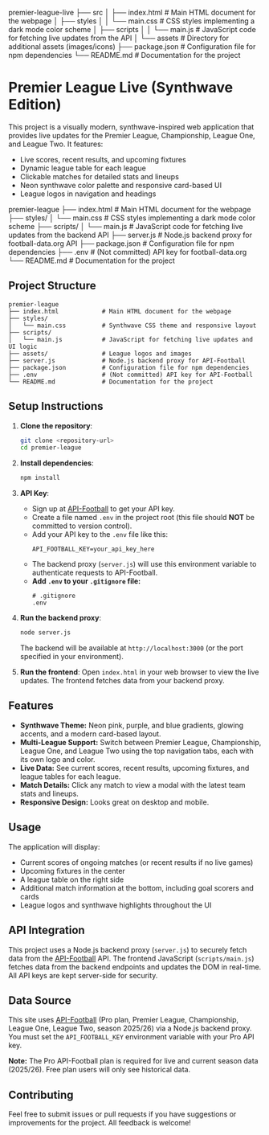 premier-league-live
├── src
│   ├── index.html          # Main HTML document for the webpage
│   ├── styles
│   │   └── main.css       # CSS styles implementing a dark mode color scheme
│   ├── scripts
│   │   └── main.js        # JavaScript code for fetching live updates from the API
│   └── assets             # Directory for additional assets (images/icons)
├── package.json           # Configuration file for npm dependencies
└── README.md              # Documentation for the project


# Premier League Live (Synthwave Edition)

This project is a visually modern, synthwave-inspired web application that provides live updates for the Premier League, Championship, League One, and League Two. It features:
- Live scores, recent results, and upcoming fixtures
- Dynamic league table for each league
- Clickable matches for detailed stats and lineups
- Neon synthwave color palette and responsive card-based UI
- League logos in navigation and headings

premier-league
├── index.html            # Main HTML document for the webpage
├── styles/
│   └── main.css          # CSS styles implementing a dark mode color scheme
├── scripts/
│   └── main.js           # JavaScript code for fetching live updates from the backend API
├── server.js             # Node.js backend proxy for football-data.org API
├── package.json          # Configuration file for npm dependencies
├── .env                  # (Not committed) API key for football-data.org
└── README.md             # Documentation for the project

## Project Structure

```
premier-league
├── index.html            # Main HTML document for the webpage
├── styles/
│   └── main.css          # Synthwave CSS theme and responsive layout
├── scripts/
│   └── main.js           # JavaScript for fetching live updates and UI logic
├── assets/               # League logos and images
├── server.js             # Node.js backend proxy for API-Football
├── package.json          # Configuration file for npm dependencies
├── .env                  # (Not committed) API key for API-Football
└── README.md             # Documentation for the project
```

## Setup Instructions

1. **Clone the repository**:
   ```bash
   git clone <repository-url>
   cd premier-league
   ```

2. **Install dependencies**:
   ```bash
   npm install
   ```


3. **API Key**:
    - Sign up at [API-Football](https://dashboard.api-football.com/) to get your API key.
    - Create a file named `.env` in the project root (this file should **NOT** be committed to version control).
    - Add your API key to the `.env` file like this:
       ```
       API_FOOTBALL_KEY=your_api_key_here
       ```
    - The backend proxy (`server.js`) will use this environment variable to authenticate requests to API-Football.
    - **Add `.env` to your `.gitignore` file:**
       ```
       # .gitignore
       .env
       ```

4. **Run the backend proxy**:
   ```bash
   node server.js
   ```
   The backend will be available at `http://localhost:3000` (or the port specified in your environment).


5. **Run the frontend**:
   Open `index.html` in your web browser to view the live updates. The frontend fetches data from your backend proxy.

## Features

- **Synthwave Theme:** Neon pink, purple, and blue gradients, glowing accents, and a modern card-based layout.
- **Multi-League Support:** Switch between Premier League, Championship, League One, and League Two using the top navigation tabs, each with its own logo and color.
- **Live Data:** See current scores, recent results, upcoming fixtures, and league tables for each league.
- **Match Details:** Click any match to view a modal with the latest team stats and lineups.
- **Responsive Design:** Looks great on desktop and mobile.


## Usage

The application will display:
- Current scores of ongoing matches (or recent results if no live games)
- Upcoming fixtures in the center
- A league table on the right side
- Additional match information at the bottom, including goal scorers and cards
- League logos and synthwave highlights throughout the UI



## API Integration

This project uses a Node.js backend proxy (`server.js`) to securely fetch data from the [API-Football](https://dashboard.api-football.com/) API. The frontend JavaScript (`scripts/main.js`) fetches data from the backend endpoints and updates the DOM in real-time. All API keys are kept server-side for security.


## Data Source

This site uses [API-Football](https://www.api-football.com/) (Pro plan, Premier League, Championship, League One, League Two, season 2025/26) via a Node.js backend proxy. You must set the `API_FOOTBALL_KEY` environment variable with your Pro API key.

**Note:** The Pro API-Football plan is required for live and current season data (2025/26). Free plan users will only see historical data.


## Contributing

Feel free to submit issues or pull requests if you have suggestions or improvements for the project. All feedback is welcome!